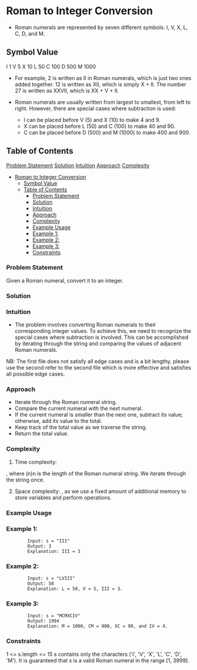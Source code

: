 # Roman to Integer Conversion

- Roman numerals are represented by seven different symbols: I, V, X, L, C, D, and M.

## Symbol	Value
I	1
V	5
X	10
L	50
C	100
D	500
M	1000

- For example, 2 is written as II in Roman numerals, which is just two ones added together. 12 is written as XII, which is simply X + II. The number 27 is written as XXVII, which is XX + V + II.

- Roman numerals are usually written from largest to smallest, from left to right. However, there are special cases where subtraction is used:

    - I can be placed before V (5) and X (10) to make 4 and 9.
    - X can be placed before L (50) and C (100) to make 40 and 90.
    - C can be placed before D (500) and M (1000) to make 400 and 900.

## Table of Contents

[Problem Statement](#problem-statement)
[Solution](#solution)
[Intuition](#intuition)
[Approach](#approach)
[Complexity](#complexity)
- [Roman to Integer Conversion](#roman-to-integer-conversion)
  - [Symbol	Value](#symbolvalue)
  - [Table of Contents](#table-of-contents)
    - [Problem Statement](#problem-statement)
    - [Solution](#solution)
    - [Intuition](#intuition)
    - [Approach](#approach)
    - [Complexity](#complexity)
    - [Example Usage](#example-usage)
    - [Example 1:](#example-1)
    - [Example 2:](#example-2)
    - [Example 3:](#example-3)
    - [Constraints](#constraints)

### Problem Statement

Given a Roman numeral, convert it to an integer.

### Solution

### Intuition

- The problem involves converting Roman numerals to their corresponding integer values. To achieve this, we need to recognize the special cases where subtraction is involved. This can be accomplished by iterating through the string and comparing the values of adjacent Roman numerals.

NB: The first file does not satisfy all edge cases and is a bit lengthy, please use the second refer to the second file which is more effective and satisfies all possible edge cases.

### Approach

- Iterate through the Roman numeral string.
- Compare the current numeral with the next numeral.
- If the current numeral is smaller than the next one, subtract its value; otherwise, add its value to the total.
- Keep track of the total value as we traverse the string.
- Return the total value.

### Complexity

1. Time complexity:

, where (n)n is the length of the Roman numeral string. We iterate through the string once.

2. Space complexity:
, as we use a fixed amount of additional memory to store variables and perform operations.

### Example Usage

### Example 1:

            Input: s = "III"
            Output: 3
            Explanation: III = 3

### Example 2:

            Input: s = "LVIII"
            Output: 58
            Explanation: L = 50, V = 5, III = 3.

### Example 3:

            Input: s = "MCMXCIV"
            Output: 1994
            Explanation: M = 1000, CM = 900, XC = 90, and IV = 4.

### Constraints

1 <= s.length <= 15
s contains only the characters ('I', 'V', 'X', 'L', 'C', 'D', 'M').
It is guaranteed that s is a valid Roman numeral in the range [1, 3999].